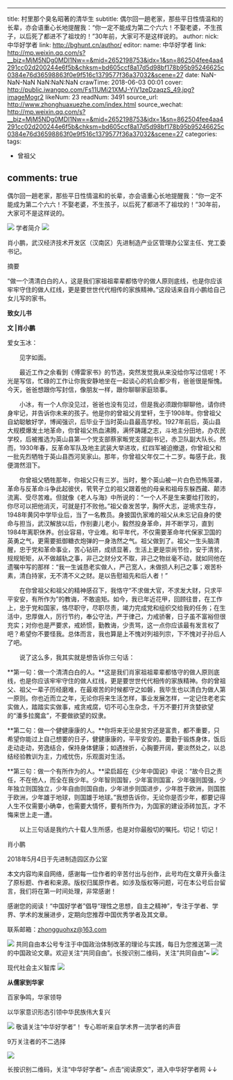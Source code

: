 
---
title: 村里那个臭名昭著的清华生
subtitle: 偶尔回一趟老家，那些平日性情温和的长辈，亦会语重心长地提醒我：“你一定不能成为第二个六六！不娶老婆，不生孩子，以后死了都进不了祖坟的！”30年前，大家可不是这样说的。
author: 
  nick: 中华好学者
  link: http://bghunt.cn/author/
editor: 
  name: 中华好学者
  link: http://mp.weixin.qq.com/s?__biz=MjM5NDg0MDI1Nw==&mid=2652198753&idx=1&sn=862504fee4aa4291cc02d200244e6f5b&chksm=bd605ccf8a17d5d98bf178b95b95246625c0384e76d36598863f0e9f516c1379577f36a37032&scene=27
date: NaN-NaN-NaN NaN:NaN:NaN
crawTime: 2018-06-03 00:01
cover: http://public.iwangpo.com/Fs11UMi21XMJ-YjV1zeDzaqzS_49.jpg?imageMogr2
likeNum: 23
readNum: 3491
source_url: http://www.zhonghuaxuezhe.com/index.html
source_wechat: http://mp.weixin.qq.com/s?__biz=MjM5NDg0MDI1Nw==&mid=2652198753&idx=1&sn=862504fee4aa4291cc02d200244e6f5b&chksm=bd605ccf8a17d5d98bf178b95b95246625c0384e76d36598863f0e9f516c1379577f36a37032&scene=27
categories: 
tags: 
  - 曾祖父
 
 
comments: true
---
偶尔回一趟老家，那些平日性情温和的长辈，亦会语重心长地提醒我：“你一定不能成为第二个六六！不娶老婆，不生孩子，以后死了都进不了祖坟的！”30年前，大家可不是这样说的。
<!--more-->
![](http://public.iwangpo.com/FudmCe9IALS25d-8xnUvqzWSXTOV.jpg?imageView2/2/w/600)
学者简介
![](http://public.iwangpo.com/FugPRgl8tFHbwQw3pJUlGOUNQL-c.jpg?imageView2/2/w/600)

肖小鹏，武汉经济技术开发区（汉南区）先进制造产业区管理办公室主任、党工委书记。

摘要

“做一个清清白白的人，这是我们家祖祖辈辈都恪守的做人原则底线，也是你应该牢牢守住的做人红线，更是要世世代代相传的家族精神。”这段话来自肖小鹏给自己女儿写的家书。

****致女儿书****

**文 |肖小鹏**

爱女玉冰：   

　　见字如面。

　　最近工作之余看到《傅雷家书》的节选，突然发觉我从来没给你写过信呢！不光是写信，忙碌的工作让你我安静地坐在一起谈心的机会都少有，爸爸很是惭愧。今天，爸爸想跟你写封信，像朋友一样，跟你聊聊家庭琐事。

　　小冰，有一个人你没见过，爸爸也没有见过，但是我必须跟你聊聊他，请你终身牢记，并告诉你未来的孩子。他是你的曾祖父肖堂轩，生于1908年。你曾祖父自幼聪敏好学，博闻强识，后毕业于当时英山县最高学校。1927年前后，英山县大规模爆发土地革命，你曾祖父热血沸腾，满怀踌躇之志，斗地主分田地，办农民学校，后被推选为英山县第一个党支部蔡家畈党支部副书记，赤卫队副大队长。然而，1930年春，反革命军队及地主武装大举进攻，红四军被迫撤退，你曾祖父和一批先烈牺牲于英山县西河吴家山。那年，你曾祖父年仅二十二岁。每感于此，我便潸然泪下。

　　你曾祖父牺牲那年，你祖父只有三岁。当时，整个英山被一片白色恐怖笼罩，革命与反革命斗争此起彼伏，茕茕孑立的祖父跟着他的母亲和祖母东躲西藏、颠沛流离、受尽苦难。但就像《老人与海》中所说的：“一个人不是生来要给打败的，你尽可以把他消灭，可就是打不败他。”祖父奋发苦学，胸怀大志，逆境求生存，1948年黄冈中学毕业后，当了一名教员。身披国仇家难的祖父从未忘记自身的使命与担当，武汉解放以后，作别妻儿老小，毅然投身革命，并不断学习，直到1984年离职休养。创业容易，守业难。和平年代，不仅需要革命年代保家卫国的英勇之气，更需要抵御糖衣炮弹的一身浩然之气。祖父做到了。祖父一生头脑清醒，忠于党和革命事业，苦心钻研，成绩显著，生活上更是崇尚节俭，安于清贫，规规矩矩，从不做越轨之事，非己之财分文不取，非己之物丝毫不动，就如同他在遗嘱中写的那样：“我一生诚恳老实做人，严己宽人，未做损人利己之事；艰苦朴素，清白持家，无不清不义之财。是以告慰祖先和后人者！”

　　在你曾祖父和祖父的精神感召下，我恪守“不求做大官，不求发大财，只求平平安安，有所作为”的教诲，不敢逾矩。如今，我已年近花甲，回顾往昔，在工作上，忠于党和国家，恪尽职守，尽职尽责，竭力完成党和组织交给我的任务；在生活中，忠厚做人，厉行节约，奉公守法，严于律己，力戒骄奢，日子虽不富裕但很充实；对你也是严要求，戒娇惯，勤教诲，少责骂，这一点你应该最有发言权了吧？希望你不要怪我。总体而言，我也算是上不愧对列祖列宗，下不愧对子孙后人了吧。

　　说了这么多，我其实就是想告诉你三句话：

**第一句：做一个清清白白的人。**这是我们肖家祖祖辈辈都恪守的做人原则底线，也是你应该牢牢守住的做人红线，更是要世世代代相传的家族精神。你的曾祖父、祖父一辈子历经磨难，在最艰苦的时候都守之如磐，我毕生也以清白为做人第一原则。你也近而立之年，无论你将来生活怎样，事业发展怎样，一定记住老老实实做人，踏踏实实做事，戒贪戒腐，切不可心生杂念，千万不要打开贪婪欲望的“潘多拉魔盒”，不要做欲望的奴隶。

**第二句：做一个健健康康的人。**你将来无论是贫穷还是富贵，都不重要，只希望你能过上自己想要的日子，健健康康的，平平安安的。要勤于锻炼身体，饭后走动走动，劳逸结合，保持身体健康；如遇挫折，心胸要开阔，要淡然处之，以总结经验教训为主，力戒忧伤，乐观面对生活。

**第三句：做一个有所作为的人。**梁启超在《少年中国说》中说：“故今日之责任，不在他人，而全在我少年。少年智则国智，少年富则国富，少年强则国强，少年独立则国独立，少年自由则国自由，少年进步则国进步，少年胜于欧洲，则国胜于欧洲，少年雄于地球，则国雄于地球。”我想告诉你，无论你是否少年，都要记得人生不仅需要小确幸，也需要大情怀，要有所作为，为国家的建设添砖加瓦，才不悔来世上走一遭。

　　以上三句话是我约六十载人生所感，也是对你最殷切的嘱托。切记！切记！

肖小鹏

2018年5月4日于先进制造园区办公室

本文内容均来自网络，感谢每一位作者的辛苦付出与创作，此号均在文章开头备注了原标题、作者和来源。版权归属原作者。如涉及版权等问题，可在本公号后台留言，我们将在第一时间处理，非常感谢！

感谢您的阅读！“中国好学者”倡导“理性之思想，自主之精神”，专注于学者、学界、学术的发展进步，定期向您推荐中国优秀学者及其文章。

联系邮箱：zhongguohxz@163.com

![](http://public.iwangpo.com/FpQqfyBK_jxEbrlAti1Fx6v5CXI6.jpg?imageView2/2/w/600)
共同自由本公号专注于中国政治体制改革的理论与实践，每日为您推送第一流的中国政论文章。欢迎关注“共同自由”。长按识别二维码，关注“共同自由”~
![](http://public.iwangpo.com/FsotZJ2f81WxoWAZ-aohjVacwyPC.jpg?imageView2/2/w/600)

现代社会主义智库
![](http://public.iwangpo.com/FsotZJ2f81WxoWAZ-aohjVacwyPC.jpg?imageView2/2/w/600)

**从儒家到华家**

百家争鸣，华家领导

以华家意识形态引领中华民族伟大复兴

![](http://public.iwangpo.com/Fr8HAdzQxY-8x-YPqCITfzy4j5xu.jpg?imageView2/2/w/600)
敬请关注“中华好学者”！
专心聆听来自学术界一流学者的声音

9万关注者的不二选择

![](http://public.iwangpo.com/FqIqwwpm9ZIdkMLse7Q7Qal8IGed.jpg?imageView2/2/w/600)

长按识别二维码，关注“中华好学者”~
点击“阅读原文”，进入中华好学者网
↓↓
    